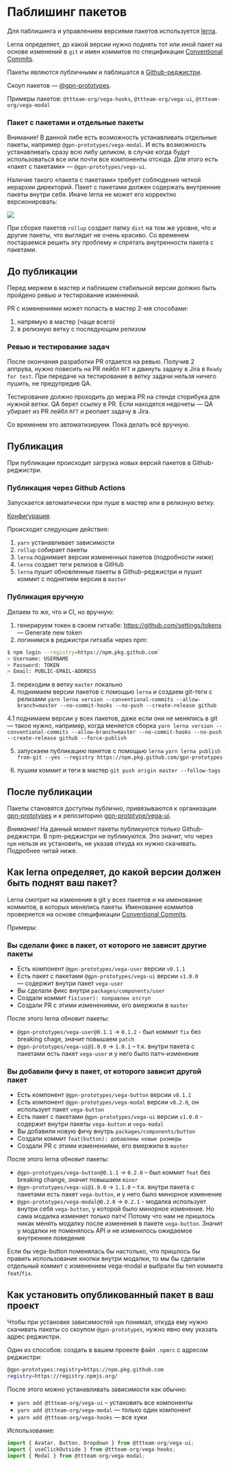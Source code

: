 # Паблишинг пакетов

Для паблишинга и управлением версиями пакетов используется [lerna](https://lerna.js.org/).

Lerna определяет, до какой версии нужно поднять тот или иной пакет на основе изменений в `git` и имен коммитов по спецификации [Conventional Commits](https://www.conventionalcommits.org/en/v1.0.0/).

Пакеты являются публичными и паблишатся в [Github-реджистри](https://npm.pkg.github.com).

Скоуп пакетов — [@gpn-prototypes](https://github.com/orgs/ttteam-org/packages).

Примеры пакетов: `@ttteam-org/vega-hooks`, `@ttteam-org/vega-ui`, `@ttteam-org/vega-modal`

### Пакет с пакетами и отдельные пакеты

Внимание! В данной либе есть возможность устанавливать отдельные пакеты, например `@gpn-prototypes/vega-modal`.
И есть возможность устанавливать сразу всю либу целиком, в случае когда будут использоваться все или почти все компоненты отсюда. Для этого есть «пакет с пакетами» — `@gpn-prototypes/vega-ui`.

Наличие такого «пакета с пакетами» требует соблюдения четкой иерархии директорий. Пакет с пакетами должен содержать внутренние пакеты внутри себя. Иначе lerna не может его корректно версионировать:

![](http://s.csssr.ru/U02GZ926T/2020-05-15-1511-aenyraj433.jpg)

При сборке пакетов `rollup` создает папку `dist` на том же уровне, что и другие пакеты, что выглядит не очень красиво. Со временем постараемся решить эту проблему и спрятать внутренности пакета с пакетами.

## До публикации

Перед мержем в мастер и паблишем стабильной версии должно быть пройдено ревью и тестирование изменений.

PR с изменениями может попасть в мастер 2-мя способами:

1. напрямую в мастер (чаще всего)
1. в релизную ветку с последующим релизом

### Ревью и тестирование задач

После окончания разработки PR отдается на ревью. Получив 2 аппрува, нужно повесить на PR лейбл `RFT` и двинуть задачу в Jira в `Ready for test`. При передаче на тестирование в ветку задачи нельзя ничего пушить, не предупредив QA.

Тестирование должно проходить до мержа PR на стенде сторибука для нужной ветки. QA берет ссылку в PR.
Если находятся недочеты — QA убирает из PR лейбл `RFT` и реопает задачу в Jira.

Со временем это автоматизируем. Пока делать всё вручную.

## Публикация

При публикации происходит загрузка новых версий пакетов в Github-реджистри.

### Публикация через Github Actions

Запускается автоматически при пуше в мастер или в релизную ветку.

[Конфигурация](../.github/workflows/publish.yml).

Происходят следующие действия:

1. `yarn` устанавливает зависимости
1. `rollup` собирает пакеты
1. `lerna` поднимает версии измененных пакетов (подробности ниже)
1. `lerna` создает теги релизов в GitHub
1. `lerna` пушит обновленные пакеты в Github-реджистри и пушит коммит с поднятием версии в `master`

### Публикация вручную

Делаем то же, что и CI, но вручную:

1. генерируем токен в своем гитхабе: https://github.com/settings/tokens — Generate new token
2. логинимся в реджистри гитхаба через npm:

```bash
$ npm login --registry=https://npm.pkg.github.com`
> Username: USERNAME
> Password: TOKEN
> Email: PUBLIC-EMAIL-ADDRESS
```

3. переходим в ветку `master` локально
4. поднимаем версии пакетов с помощью `lerna` и создаем git-теги с релизами
   `yarn lerna version --conventional-commits --allow-branch=master --no-commit-hooks --no-push --create-release github`

4.1 поднимаем версии у всех пакетов, даже если они не менялись в git — такое нужно, например, когда меняется сборка
`yarn lerna version --conventional-commits --allow-branch=master --no-commit-hooks --no-push --create-release github --force-publish`

5. запускаем публикацию пакетов с помощью `lerna`
   `yarn lerna publish from-git --yes --registry https://npm.pkg.github.com/gpn-prototypes`

6. пушим коммит и теги в мастер
   `git push origin master --follow-tags`

## После публикации

Пакеты становятся доступны публично, привязываются к организации [gpn-prototypes](https://github.com/orgs/gpn-prototypes/packages) и к репозиторию [gpn-protptype/vega-ui](https://github.com/gpn-prototypes/vega-ui/packages).

_Внимание!_ На данный момент пакеты публикуются только Github-реджистри. В npm-реджистри не публикуются. Это значит, что через `npm` нельзя их установить, не указав откуда их нужно скачивать. Подробнее читай ниже.

## Как lerna определяет, до какой версии должен быть поднят ваш пакет?

Lerna смотрит на изменения в git у всех пакетов и на именование коммитов, в которых менялись пакеты.
Именование коммитов проверяется на основе спецификации [Conventional Commits](https://www.conventionalcommits.org/en/v1.0.0/).

Примеры:

### Вы сделали фикс в пакет, от которого не зависят другие пакеты

- Есть компонент `@gpn-prototypes/vega-user` версии `v0.1.1`
- Есть пакет с пакетами `@gpn-prototypes/vega-ui` версии `v1.0.0` — содержит внутри пакет `vega-user`
- Вы сделали фикс внутри `packages/components/user`
- Создали коммит `fix(user): поправлен отступ`
- Создали PR с этими изменениями, его вмержили в `master`

После этого lerna обновит пакеты:

- `@gpn-prototypes/vega-user@0.1.1` → `0.1.2` - был коммит `fix` без breaking chage, значит повышаем `patch`
- `@gpn-prototypes/vega-ui@1.0.0` → `1.0.1` – т.к. внутри пакета с пакетами есть пакет `vega-user` и у него было патч-изменение

### Вы добавили фичу в пакет, от которого зависит другой пакет

- Есть компонент `@gpn-prototypes/vega-button` версии `v0.1.1`
- Есть компонент `@gpn-prototypes/vega-modal` версии `v0.2.0`, он использует пакет `vega-button`
- Есть пакет с пакетами `@gpn-prototypes/vega-ui` версии `v1.0.0` - содержит внутри пакеты `vega-button` и `vega-modal`
- Вы добавили новую фичу внутрь `packages/components/button`
- Создали коммит `feat(button): добавлены новые размеры`
- Создали PR с этими изменениями, его вмержили в `master`

После этого lerna обновит пакеты:

- `@gpn-prototypes/vega-button@0.1.1` → `0.2.0` – был коммит `feat` без breaking change, значит повышаем `minor`
- `@gpn-prototypes/vega-ui@1.0.0` → `1.1.0` – т.к. внутри пакета с пакетами есть пакет `vega-button`, и у него было минорное изменение
- `@gpn-prototypes/vega-modal@0.2.0` → `0.2.1` - модалка использует внутри себя `vega-button`, у которой было минорное изменение. Но сама модалка изменяет только патч! Потому что нам не пришлось никак менять модалку после изменения в пакете `vega-button`. Значит у модалки не поменялось API и не изменилось ожидаемое внутреннее поведение

Если бы vega-button поменялась бы настолько, что пришлось бы править использование кнопки внутри модалки, то мы бы сделали отдельный коммит с изменением vega-modal и выбрали бы тип коммита `feat`/`fix`.

## Как установить опубликованный пакет в ваш проект

Чтобы при установке зависимостей `npm` понимал, откуда ему нужно скачивать пакеты со скоупом `@gpn-prototypes`, нужно явно ему указать адрес реджистри.

Один из способов: создать в вашем проекте файл `.npmrc` с адресом реджистри:

```bash
@gpn-prototypes:registry=https://npm.pkg.github.com
registry=https://registry.npmjs.org/
```

После этого можно устанавливать зависимости как обычно:

- `yarn add @ttteam-org/vega-ui` – установить все компоненты
- `yarn add @ttteam-org/vega-modal` — только один компонент
- `yarn add @ttteam-org/vega-hooks` — все хуки

Использование:

```typescript
import { Avatar, Button, Dropdown } from @ttteam-org/vega-ui;
import { useClickOutside } from @ttteam-org/vega-hooks;
import { Modal } from @ttteam-org/vega-modal;
```
